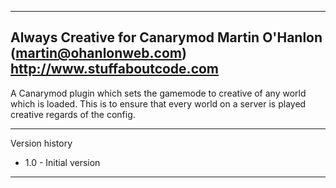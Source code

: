-------------------------------------------------------------------------------
Always Creative for Canarymod
Martin O'Hanlon (martin@ohanlonweb.com)
http://www.stuffaboutcode.com
-------------------------------------------------------------------------------

A Canarymod plugin which sets the gamemode to creative of any world which is
loaded.  This is to ensure that every world on a server is played creative 
regards of the config.

------------------------------------------------------------------------------

Version history
- 1.0 - Initial version

-------------------------------------------------------------------------------
